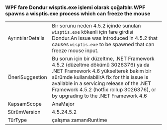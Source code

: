 ### <a name="wpf-spawns-a-wisptisexe-process-which-can-freeze-the-mouse"></a><span data-ttu-id="ad829-101">WPF fare Dondur wisptis.exe işlemi olarak çoğaltılır.</span><span class="sxs-lookup"><span data-stu-id="ad829-101">WPF spawns a wisptis.exe process which can freeze the mouse</span></span>

|   |   |
|---|---|
|<span data-ttu-id="ad829-102">Ayrıntılar</span><span class="sxs-lookup"><span data-stu-id="ad829-102">Details</span></span>|<span data-ttu-id="ad829-103">Bir sorunu neden 4.5.2 içinde sunulan <code>wisptis.exe</code> kökenli için fare girdisi Dondur.</span><span class="sxs-lookup"><span data-stu-id="ad829-103">An issue was introduced in 4.5.2 that causes <code>wisptis.exe</code> to be spawned that can freeze mouse input.</span></span>|
|<span data-ttu-id="ad829-104">Öneri</span><span class="sxs-lookup"><span data-stu-id="ad829-104">Suggestion</span></span>|<span data-ttu-id="ad829-105">Bu sorun için bir düzeltme, .NET Framework 4.5.2 (düzeltme dökümü 3026376) ya da .NET Framework 4.6 yükselterek bakım bir sürümde kullanılabilir</span><span class="sxs-lookup"><span data-stu-id="ad829-105">A fix for this issue is available in a servicing release of the .NET Framework 4.5.2 (hotfix rollup 3026376), or by upgrading to the .NET Framework 4.6</span></span>|
|<span data-ttu-id="ad829-106">Kapsam</span><span class="sxs-lookup"><span data-stu-id="ad829-106">Scope</span></span>|<span data-ttu-id="ad829-107">Ana</span><span class="sxs-lookup"><span data-stu-id="ad829-107">Major</span></span>|
|<span data-ttu-id="ad829-108">Sürüm</span><span class="sxs-lookup"><span data-stu-id="ad829-108">Version</span></span>|<span data-ttu-id="ad829-109">4.5.2</span><span class="sxs-lookup"><span data-stu-id="ad829-109">4.5.2</span></span>|
|<span data-ttu-id="ad829-110">Tür</span><span class="sxs-lookup"><span data-stu-id="ad829-110">Type</span></span>|<span data-ttu-id="ad829-111">çalışma zamanı</span><span class="sxs-lookup"><span data-stu-id="ad829-111">Runtime</span></span>|

